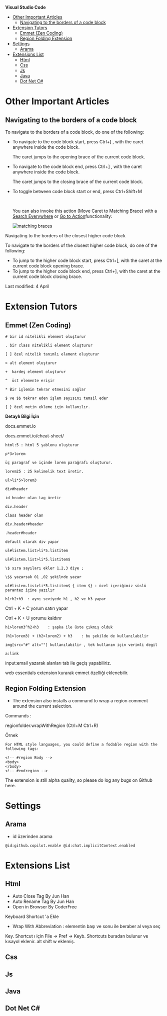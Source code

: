 
**Visual Studio Code**

- [Other Important Articles](#other-important-articles)
  - [Navigating to the borders of a code block](#navigating-to-the-borders-of-a-code-block)
- [Extension Tutors](#extension-tutors)
  - [Emmet (Zen Coding)](#emmet-zen-coding)
  - [Region Folding Extension](#region-folding-extension)
- [Settings](#settings)
  - [Arama](#arama)
- [Extensions List](#extensions-list)
  - [Html](#html)
  - [Css](#css)
  - [Js](#js)
  - [Java](#java)
  - [Dot Net C#](#dot-net-c)

# Other Important Articles 

## Navigating to the borders of a code block

To navigate to the borders of a code block, do one of the following:

- To navigate to the code block start, press Ctrl+[ , with the caret anywhere inside the code block.

  The caret jumps to the opening brace of the current code block.

- To navigate to the code block end, press Ctrl+] , with the caret anywhere inside the code block.

  The caret jumps to the closing brace of the current code block.

- To toggle between code block start or end, press Ctrl+Shift+M

  ​

  You can also invoke this action (Move Caret to Matching Brace) with a [Search Everywhere](https://www.jetbrains.com/help/idea/searching-everywhere.html) or [Go to Action](https://www.jetbrains.com/help/idea/navigate-to-action.html)functionality:

  ![matching braces](https://www.jetbrains.com/help/img/idea/2018.1/matching_braces.png)

Navigating to the borders of the closest higher code block

To navigate to the borders of the closest higher code block, do one of the following:

- To jump to the higher code block start, press Ctrl+[, with the caret at the current code block opening brace.
- To jump to the higher code block end, press Ctrl+], with the caret at the current code block closing brace.

Last modified: 4 April 


# Extension Tutors

## Emmet (Zen Coding) 

```text
# bir id nitelikli element oluşturur

. bir class nitelikli element oluşturur

[ ] özel nitelik tanımlı element oluşturur

> alt element oluşturur

+  kardeş element oluşturur

^  üst elemente erişir

* Bir işlemin tekrar etmesini sağlar

$ ve $$ tekrar eden işlem sayısını temsil eder

{ } özel metin ekleme için kullanılır.

```

**Detaylı Bilgi İçin**

docs.emmet.io

docs.emmet.io/cheat-sheet/

```text
html:5 : html 5 şablonu oluşturur

p*3>lorem 

üç paragraf ve içinde lorem parağrafı oluşturur.

lorem25 : 25 kelimelik text üretir.

ul>li*5>lorem3

div#header

id header olan tag üretir

div.header

class header olan 

div.header#header

.header#header

default olarak div yapar

ul#listem.list>li*5.listitem

ul#listem.list>li*5.listitem$

\$ sıra sayıları ekler 1,2,3 diye ;

\$$ yazarsak 01 ,02 şekilnde yazar

ul#listem.list>li*5.listitem$ { item $} : özel içeriğimiz süslü parantez içine yazılır 

h1+h2+h3  : aynı seviyede h1 , h2 ve h3 yapar

```

Ctrl + K + C yorum satırı yapar

Ctrl + K + U yorumu kaldırır

`h1>lorem3^h2+h3    : şapka ile üste çıkmış olduk`

`(h1>lorem3) + (h2>lorem2) + h3    : bu şekilde de kullanılabilir`

`img[src="#" alt=""] kullanılabilir , tek kullanım için verimli degil`

`a:link `

input:email yazarak alanları tab ile geçiş yapabiliriz.

web essentials extension kurarak emmet özelliği eklenebilir.

## Region Folding Extension

- The extension also installs a command to wrap a region comment around the current selection.

Commands :

regionfolder.wrapWithRegion (Ctrl+M Ctrl+R)

Örnek

```
For HTML style languages, you could define a fodable region with the following tags:

<!-- #region Body -->
<body>
</body>
<!-- #endregion -->

```

The extension is still alpha quality, so please do log any bugs on Github here.


# Settings

## Arama

- id üzerinden arama

```
@id:github.copilot.enable @id:chat.implicitContext.enabled 
```






# Extensions List

## Html

- Auto Close Tag By Jun Han
- Auto Rename Tag By Jun Han
- Open in Browser By CoderFree


Keyboard Shortcut 'a Ekle

- Wrap With Abbreviation : elementin başı ve sonu ile beraber al veya seç

Key. Shortcut ı için File -> Pref -> Keyb. Shortcuts buradan bulunur ve kısayol eklenir. alt shift w eklemiş.

## Css

## Js

## Java

## Dot Net C#



